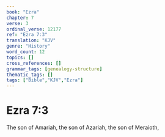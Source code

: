 ```yaml
---
book: "Ezra"
chapter: 7
verse: 3
ordinal_verse: 12177
ref: "Ezra 7:3"
translation: "KJV"
genre: "History"
word_count: 12
topics: []
cross_references: []
grammar_tags: [genealogy-structure]
thematic_tags: []
tags: ["Bible","KJV","Ezra"]
---
```


# Ezra 7:3

The son of Amariah, the son of Azariah, the son of Meraioth,

